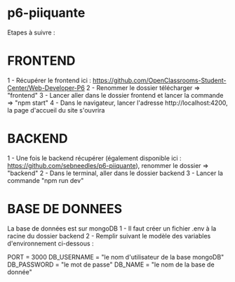 # p6-piiquante

Etapes à suivre :

# FRONTEND
1 - Récupérer le frontend ici : https://github.com/OpenClassrooms-Student-Center/Web-Developer-P6
2 - Renommer le dossier télécharger => "frontend"
3 - Lancer aller dans le dossier frontend et lancer la commande => "npm start"
4 - Dans le navigateur, lancer l'adresse http://localhost:4200, la page d'accueil du site s'ouvrira

# BACKEND
1 - Une fois le backend récupérer (également disponible ici : https://github.com/sebneedles/p6-piiquante), 
renommer le dossier => "backend"
2 - Dans le terminal, aller dans le dossier backend
3 - Lancer la commande "npm run dev"

# BASE DE DONNEES
La base de données est sur mongoDB
1 - Il faut créer un fichier .env à la racine du dossier backend
2 - Remplir suivant le modèle des variables d'environnement ci-dessous :

PORT = 3000
DB_USERNAME = "le nom d'utilisateur de la base mongoDB"
DB_PASSWORD = "le mot de passe"
DB_NAME = "le nom de la base de donnée"

